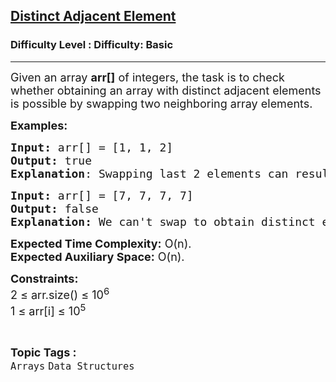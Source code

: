 <h2><a href="https://www.geeksforgeeks.org/problems/distinct-adjacent-element2121/1?page=11&difficulty=Basic&status=unsolved,attempted&sortBy=accuracy">Distinct Adjacent Element</a></h2><h3>Difficulty Level : Difficulty: Basic</h3><hr><div class="problems_problem_content__Xm_eO"><p><span style="font-size: 18px;">Given an array <strong>arr[]</strong> of integers, the task is to check whether obtaining an array with distinct adjacent elements is possible by swapping two neighboring array elements.</span></p>
<p><span style="font-size: 18px;"><strong>Examples:</strong></span></p>
<pre><span style="font-size: 18px;"><strong>Input: </strong>arr[] = [1, 1, 2]
<strong>Output:</strong> true
<strong>Explanation</strong>: Swapping last 2 elements can result in [1, 2, 1].</span></pre>
<pre><span style="font-size: 18px;"><strong>Input: </strong>arr[] = [7, 7, 7, 7]
<strong>Output:</strong> false
<strong>Explanation: </strong>We can't swap to obtain distinct elements in neighbor.</span></pre>
<p><span style="font-size: 18px;"><strong>Expected Time Complexity:</strong> O(n).<br><strong>Expected Auxiliary Space:</strong> O(n).</span></p>
<p><span style="font-size: 18px;"><strong>Constraints:</strong><br>2 ≤ arr.size() ≤ 10<sup>6<br></sup>1 ≤ arr[i] ≤ 10<sup>5</sup><sup><br></sup></span></p></div><br><p><span style=font-size:18px><strong>Topic Tags : </strong><br><code>Arrays</code>&nbsp;<code>Data Structures</code>&nbsp;
